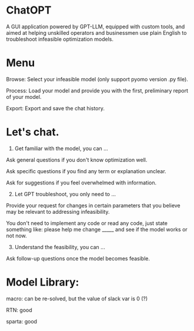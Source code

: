 # ChatOPT
A GUI application powered by GPT-LLM, equipped with custom tools, and aimed at helping unskilled operators and businessmen use plain English to troubleshoot infeasible optimization models.

# Menu
Browse: Select your infeasible model (only support pyomo version .py file).

Process: Load your model and provide you with the first, preliminary report of your model.

Export: Export and save the chat history.

# Let's chat.
1. Get familiar with the model, you can ...

Ask general questions if you don't know optimization well.

Ask specific questions if you find any term or explanation unclear.

Ask for suggestions if you feel overwhelmed with information.


2. Let GPT troubleshoot, you only need to ...

Provide your request for changes in certain parameters that you believe may be relevant to addressing infeasibility.

You don't need to implement any code or read any code, just state something like: please help me change _____ and see if the model works or not now.


3. Understand the feasibility, you can ...

Ask follow-up questions once the model becomes feasible.

# Model Library:
macro: can be re-solved, but the value of slack var is 0 (?)

RTN: good

sparta: good



